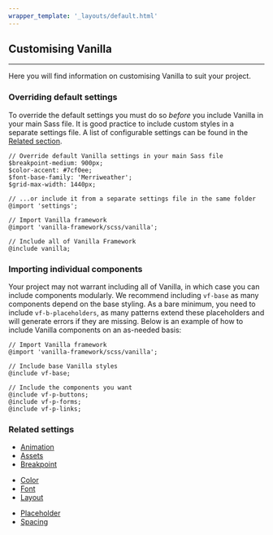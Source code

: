 ```yaml
---
wrapper_template: '_layouts/default.html'
---
```


## Customising Vanilla

<hr>

Here you will find information on customising Vanilla to suit your project.

### Overriding default settings

To override the default settings you must do so _before_ you include Vanilla in your main Sass file. It is good practice to include custom styles in a separate settings file. A list of configurable settings can be found in the [Related section](#related).

```
// Override default Vanilla settings in your main Sass file
$breakpoint-medium: 900px;
$color-accent: #7cf0ee;
$font-base-family: 'Merriweather';
$grid-max-width: 1440px;

// ...or include it from a separate settings file in the same folder
@import 'settings';

// Import Vanilla framework
@import 'vanilla-framework/scss/vanilla';

// Include all of Vanilla Framework
@include vanilla;
```

### Importing individual components

Your project may not warrant including all of Vanilla, in which case you can include components modularly. We recommend including `vf-base` as many components depend on the base styling. As a bare minimum, you need to include `vf-b-placeholders`, as many patterns extend these placeholders and will generate errors if they are missing. Below is an example of how to include Vanilla components on an as-needed basis:

```
// Import Vanilla framework
@import 'vanilla-framework/scss/vanilla';

// Include base Vanilla styles
@include vf-base;

// Include the components you want
@include vf-p-buttons;
@include vf-p-forms;
@include vf-p-links;
```

### Related settings

<div class="row">
  <div class="col-4">
  <ul class="p-list--divided">
  <li class="p-list__item"><a href="/settings/animation-settings">Animation</a></li>
  <li class="p-list__item"><a href="/settings/assets-settings">Assets</a></li>
  <li class="p-list__item"><a href="/settings/breakpoint-settings">Breakpoint</a></li>
  </ul>
  </div>
  <div class="col-4">
  <ul class="p-list--divided">
  <li class="p-list__item"><a href="/settings/color-settings">Color</a></li>
  <li class="p-list__item"><a href="/settings/font-settings">Font</a></li>
  <li class="p-list__item"><a href="/settings/layout-settings">Layout</a></li>
  </ul>
  </div>
  <div class="col-4">
  <ul class="p-list--divided">
  <li class="p-list__item"><a href="/settings/placeholder-settings">Placeholder</a></li>
  <li class="p-list__item"><a href="/settings/spacing-settings">Spacing</a></li>
  </ul>
  </div>
</div>
